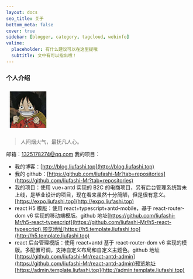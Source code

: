 ```yaml
---
layout: docs
seo_title: 关于
bottom_meta: false
cover: true
sidebar: [blogger, category, tagcloud, webinfo]
valine:
  placeholder: 有什么建议可以在这里提哦
  subtitle: 文中有可以指出哦！
---
```


### 个人介绍

<img src='../img/avatar.jpg' width="100" height="100" style="margin:10px">

> 人间烟火气，最抚凡人心。

邮箱：1325178274@qq.com
我的项目：

- 我的博客：[http://blog.liufashi.top](http://blog.liufashi.top)
- 我的 github：[https://github.com/liufashi-Mr?tab=repositories](https://github.com/liufashi-Mr?tab=repositories)
- 我的项目：使用 vue+antd 实现的 B2C 的电商项目，另有后台管理系统暂未上线，是毕业设计的项目，现在看来虽然十分简陋，但是很有意义。[https://expo.liufashi.top](http://expo.liufashi.top)
- react H5 模版：使用 react+typescript+antd-mobile，基于 react-router-dom v6 实现的移动端模版。github 地址[https://github.com/liufashi-Mr/h5-react-typescript](https://github.com/liufashi-Mr/h5-react-typescript),预览地址[https://h5.template.liufashi.top](http://h5.template.liufashi.top)
- react 后台管理模版：使用 react+antd 基于 react-router-dom v6 实现的模版。多配置可调，支持自定义布局和自定义主题色。github 地址[https://github.com/liufashi-Mr/react-antd-admin](https://github.com/liufashi-Mr/react-antd-admin)预览地址[https://admin.template.liufashi.top](http://admin.template.liufashi.top)
